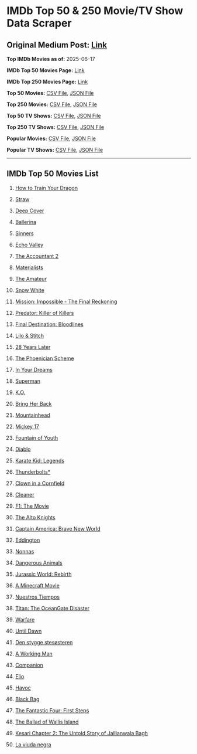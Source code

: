 # IMDb Top 50 & 250 Movie/TV Show Data Scraper

## Original Medium Post: [Link](https://medium.com/@nishantsahoo/which-movie-should-i-watch-5c83a3c0f5b1)

**Top IMDb Movies as of:** 2025-06-17

**IMDb Top 50 Movies Page:** [Link](https://www.imdb.com/search/title/?title_type=feature&release_date=2025-01-01,2025-12-31)

**IMDb Top 250 Movies Page:** [Link](https://www.imdb.com/chart/top/)

**Top 50 Movies:** [CSV File](/data/top50/movies.csv), [JSON File](/data/top50/movies.json)

**Top 250 Movies:** [CSV File](/data/top250/movies.csv), [JSON File](/data/top250/movies.json)

**Top 50 TV Shows:** [CSV File](/data/top50/shows.csv), [JSON File](/data/top50/shows.json)

**Top 250 TV Shows:** [CSV File](/data/top250/shows.csv), [JSON File](/data/top250/shows.json)

**Popular Movies:** [CSV File](/data/popular/movies.csv), [JSON File](/data/popular/movies.json)

**Popular TV Shows:** [CSV File](/data/popular/shows.csv), [JSON File](/data/popular/shows.json)

---

## IMDb Top 50 Movies List

1. [How to Train Your Dragon](https://www.imdb.com/title/tt26743210/)

2. [Straw](https://www.imdb.com/title/tt32550101/)

3. [Deep Cover](https://www.imdb.com/title/tt31121295/)

4. [Ballerina](https://www.imdb.com/title/tt7181546/)

5. [Sinners](https://www.imdb.com/title/tt31193180/)

6. [Echo Valley](https://www.imdb.com/title/tt27052633/)

7. [The Accountant 2](https://www.imdb.com/title/tt7068946/)

8. [Materialists](https://www.imdb.com/title/tt30253473/)

9. [The Amateur](https://www.imdb.com/title/tt0899043/)

10. [Snow White](https://www.imdb.com/title/tt6208148/)

11. [Mission: Impossible - The Final Reckoning](https://www.imdb.com/title/tt9603208/)

12. [Predator: Killer of Killers](https://www.imdb.com/title/tt36463894/)

13. [Final Destination: Bloodlines](https://www.imdb.com/title/tt9619824/)

14. [Lilo & Stitch](https://www.imdb.com/title/tt11655566/)

15. [28 Years Later](https://www.imdb.com/title/tt10548174/)

16. [The Phoenician Scheme](https://www.imdb.com/title/tt30840798/)

17. [In Your Dreams](https://www.imdb.com/title/tt27604215/)

18. [Superman](https://www.imdb.com/title/tt5950044/)

19. [K.O.](https://www.imdb.com/title/tt36240772/)

20. [Bring Her Back](https://www.imdb.com/title/tt32246771/)

21. [Mountainhead](https://www.imdb.com/title/tt35396529/)

22. [Mickey 17](https://www.imdb.com/title/tt12299608/)

23. [Fountain of Youth](https://www.imdb.com/title/tt27075958/)

24. [Diablo](https://www.imdb.com/title/tt27757546/)

25. [Karate Kid: Legends](https://www.imdb.com/title/tt1674782/)

26. [Thunderbolts\*](https://www.imdb.com/title/tt20969586/)

27. [Clown in a Cornfield](https://www.imdb.com/title/tt23060698/)

28. [Cleaner](https://www.imdb.com/title/tt27812086/)

29. [F1: The Movie](https://www.imdb.com/title/tt16311594/)

30. [The Alto Knights](https://www.imdb.com/title/tt21815562/)

31. [Captain America: Brave New World](https://www.imdb.com/title/tt14513804/)

32. [Eddington](https://www.imdb.com/title/tt31176520/)

33. [Nonnas](https://www.imdb.com/title/tt28309594/)

34. [Dangerous Animals](https://www.imdb.com/title/tt32299316/)

35. [Jurassic World: Rebirth](https://www.imdb.com/title/tt31036941/)

36. [A Minecraft Movie](https://www.imdb.com/title/tt3566834/)

37. [Nuestros Tiempos](https://www.imdb.com/title/tt35630700/)

38. [Titan: The OceanGate Disaster](https://www.imdb.com/title/tt35628853/)

39. [Warfare](https://www.imdb.com/title/tt31434639/)

40. [Until Dawn](https://www.imdb.com/title/tt30955489/)

41. [Den stygge stesøsteren](https://www.imdb.com/title/tt29344903/)

42. [A Working Man](https://www.imdb.com/title/tt9150192/)

43. [Companion](https://www.imdb.com/title/tt26584495/)

44. [Elio](https://www.imdb.com/title/tt4900148/)

45. [Havoc](https://www.imdb.com/title/tt14123284/)

46. [Black Bag](https://www.imdb.com/title/tt30988739/)

47. [The Fantastic Four: First Steps](https://www.imdb.com/title/tt10676052/)

48. [The Ballad of Wallis Island](https://www.imdb.com/title/tt27674982/)

49. [Kesari Chapter 2: The Untold Story of Jallianwala Bagh](https://www.imdb.com/title/tt3562110/)

50. [La viuda negra](https://www.imdb.com/title/tt33474172/)
